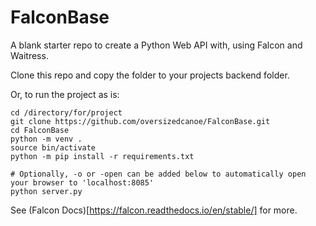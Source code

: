 # FalconBase
A blank starter repo to create a Python Web API with, using Falcon and Waitress.

Clone this repo and copy the folder to your projects backend folder.

Or, to run the project as is:
```
cd /directory/for/project
git clone https://github.com/oversizedcanoe/FalconBase.git
cd FalconBase
python -m venv .
source bin/activate
python -m pip install -r requirements.txt

# Optionally, -o or -open can be added below to automatically open your browser to 'localhost:8085'
python server.py
```

See (Falcon Docs)[https://falcon.readthedocs.io/en/stable/] for more.
